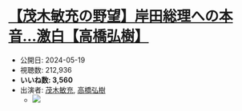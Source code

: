 # [【茂木敏充の野望】岸田総理への本音…激白【高橋弘樹】](https://www.youtube.com/watch?v=Jmg9ypIqJOM)
-   公開日: 2024-05-19
-   視聴数: 212,936
-   **いいね数: 3,560**
-   出演者: [茂木敏充](/rehacq_fan/people/茂木敏充 "wikilink"), [高橋弘樹](/rehacq_fan/people/高橋弘樹 "wikilink")
    - [![](https://img.youtube.com/vi/Jmg9ypIqJOM/hqdefault.jpg)](https://www.youtube.com/watch?v=Jmg9ypIqJOM)
